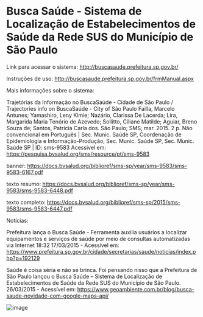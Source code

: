 # Busca Saúde - Sistema de Localização de Estabelecimentos de Saúde da Rede SUS do Município de São Paulo

Link para acessar o sistema: http://buscasaude.prefeitura.sp.gov.br/

Instruções de uso: http://buscasaude.prefeitura.sp.gov.br/frmManual.aspx

Mais informações sobre o sistema:

Trajetórias da Informação no BuscaSaúde - Cidade de São Paulo / Trajectories info on BuscaSaúde - City of São Paulo
Failla, Marcelo Antunes; Yamashiro, Leny Kimie; Nazário, Clarissa De Lacerda; Lira, Margarida Maria Tenório de Azevedo; Sollitto, Ciliane Matilde; Aguiar, Breno Souza de; Santos, Patrícia Carla dos.
São Paulo; SMS; mar. 2015. 2 p.
Não convencional em Português | Sec. Munic. Saúde SP, Coordenação de Epidemiologia e Informação-Produção, Sec. Munic. Saúde SP, Sec. Munic. Saúde SP | ID: sms-9583
Acessivel em: https://pesquisa.bvsalud.org/sms/resource/pt/sms-9583

banner: https://docs.bvsalud.org/biblioref/sms-sp/year/sms-9583/sms-9583-6167.pdf

texto resumo: https://docs.bvsalud.org/biblioref/sms-sp/year/sms-9583/sms-9583-6448.pdf

texto completo: https://docs.bvsalud.org/biblioref/sms-sp/2015/sms-9583/sms-9583-6447.pdf


Notícias:

Prefeitura lança o Busca Saúde - Ferramenta auxilia usuários a localizar equipamentos e serviços de saúde por meio de consultas automatizadas via Internet
18:32 17/03/2015 - Acessível em: https://www.prefeitura.sp.gov.br/cidade/secretarias/saude/noticias/index.php?p=192129

Saúde é coisa séria e não se brinca. Foi pensando nisso que a Prefeitura de São Paulo lançou o Busca Saúde – Sistema de Localização de Estabelecimentos de Saúde da Rede SUS do Município de São Paulo.
26/03/2015 - Acessível em: https://www.geoambiente.com.br/blog/busca-saude-novidade-com-google-maps-api/

![image](https://github.com/gisa-ceinfo-sms-sp/BuscaSaude/assets/75272641/00595410-5553-47ab-a303-9c7cc794fbd4)





